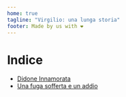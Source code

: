 ```yaml
---
home: true
tagline: "Virgilio: una lunga storia"
footer: Made by us with ❤️
---
```

# Indice

* [Didone Innamorata](./didone_innamorata.md)
* [Una fuga sofferta e un addio](./fuga_addio.md)
